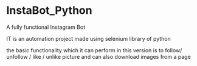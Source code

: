 # InstaBot_Python
A fully functional Instagram Bot

IT is an automation project made using selenium library of python

the basic functionality which it can perform in this version is to follow/ unfollow / like / unlike picture and 
can also download images from a page
